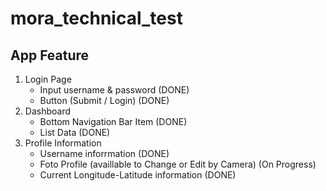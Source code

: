 # mora_technical_test

## App Feature
1. Login Page
   - Input username &amp; password (DONE)
   - Button (Submit / Login) (DONE)
2. Dashboard
   - Bottom Navigation Bar Item (DONE)
   - List Data  (DONE)
3. Profile Information
   - Username inforrmation  (DONE)
   - Foto Profile (availlable to Change or Edit by Camera)  (On Progress)
   - Current Longitude-Latitude information  (DONE)
